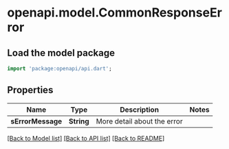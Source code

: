 # openapi.model.CommonResponseError

## Load the model package
```dart
import 'package:openapi/api.dart';
```

## Properties
Name | Type | Description | Notes
------------ | ------------- | ------------- | -------------
**sErrorMessage** | **String** | More detail about the error | 

[[Back to Model list]](../README.md#documentation-for-models) [[Back to API list]](../README.md#documentation-for-api-endpoints) [[Back to README]](../README.md)


